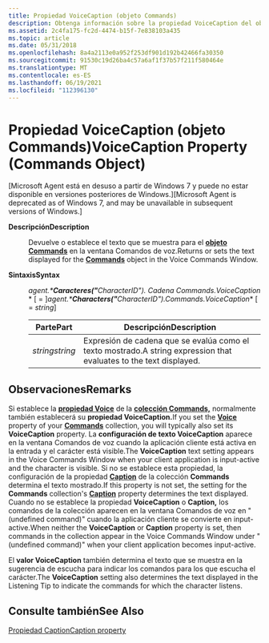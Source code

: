 ```yaml
---
title: Propiedad VoiceCaption (objeto Commands)
description: Obtenga información sobre la propiedad VoiceCaption del objeto Commands, que devuelve o establece el texto que se muestra para el objeto Commands en la ventana Comandos de voz.
ms.assetid: 2c4fa175-fc2d-4474-b15f-7e838103a435
ms.topic: article
ms.date: 05/31/2018
ms.openlocfilehash: 8a4a2113e0a952f253df901d192b42466fa30350
ms.sourcegitcommit: 91530c19d26ba4c57a6af1f37b57f211f580464e
ms.translationtype: MT
ms.contentlocale: es-ES
ms.lasthandoff: 06/19/2021
ms.locfileid: "112396130"
---
```

# <a name="voicecaption-property-commands-object"></a><span data-ttu-id="e4eb8-103">Propiedad VoiceCaption (objeto Commands)</span><span class="sxs-lookup"><span data-stu-id="e4eb8-103">VoiceCaption Property (Commands Object)</span></span>

<span data-ttu-id="e4eb8-104">\[Microsoft Agent está en desuso a partir de Windows 7 y puede no estar disponible en versiones posteriores de Windows.\]</span><span class="sxs-lookup"><span data-stu-id="e4eb8-104">\[Microsoft Agent is deprecated as of Windows 7, and may be unavailable in subsequent versions of Windows.\]</span></span>

<dl> <dt>

<span data-ttu-id="e4eb8-105"><span id="Description"></span><span id="description"></span><span id="DESCRIPTION"></span>**Descripción**</span><span class="sxs-lookup"><span data-stu-id="e4eb8-105"><span id="Description"></span><span id="description"></span><span id="DESCRIPTION"></span>**Description**</span></span>
</dt> <dd>

<span data-ttu-id="e4eb8-106">Devuelve o establece el texto que se muestra para el [**objeto Commands**](/windows/desktop/lwef/the-commands-collection-object) en la ventana Comandos de voz.</span><span class="sxs-lookup"><span data-stu-id="e4eb8-106">Returns or sets the text displayed for the [**Commands**](/windows/desktop/lwef/the-commands-collection-object) object in the Voice Commands Window.</span></span>

</dd> <dt>

<span data-ttu-id="e4eb8-107"><span id="Syntax"></span><span id="syntax"></span><span id="SYNTAX"></span>**Sintaxis**</span><span class="sxs-lookup"><span data-stu-id="e4eb8-107"><span id="Syntax"></span><span id="syntax"></span><span id="SYNTAX"></span>**Syntax**</span></span>
</dt> <dd>

<span data-ttu-id="e4eb8-108">*agent.\***Caracteres("**_CharacterID_*_"). Cadena Commands.VoiceCaption_ \*  \[  =  \]</span><span class="sxs-lookup"><span data-stu-id="e4eb8-108">*agent.\***Characters("**_CharacterID_*_").Commands.VoiceCaption_\* \[ = *string*\]</span></span>



| <span data-ttu-id="e4eb8-109">Parte</span><span class="sxs-lookup"><span data-stu-id="e4eb8-109">Part</span></span>     | <span data-ttu-id="e4eb8-110">Descripción</span><span class="sxs-lookup"><span data-stu-id="e4eb8-110">Description</span></span>                                               |
|----------|-----------------------------------------------------------|
| <span data-ttu-id="e4eb8-111">*string*</span><span class="sxs-lookup"><span data-stu-id="e4eb8-111">*string*</span></span> | <span data-ttu-id="e4eb8-112">Expresión de cadena que se evalúa como el texto mostrado.</span><span class="sxs-lookup"><span data-stu-id="e4eb8-112">A string expression that evaluates to the text displayed.</span></span> |



 

</dd> </dl>

## <a name="remarks"></a><span data-ttu-id="e4eb8-113">Observaciones</span><span class="sxs-lookup"><span data-stu-id="e4eb8-113">Remarks</span></span>

<span data-ttu-id="e4eb8-114">Si establece la [**propiedad Voice**](voice-property.md) de la [**colección Commands,**](/windows/desktop/lwef/the-commands-collection-object) normalmente también establecerá su **propiedad VoiceCaption.**</span><span class="sxs-lookup"><span data-stu-id="e4eb8-114">If you set the [**Voice**](voice-property.md) property of your [**Commands**](/windows/desktop/lwef/the-commands-collection-object) collection, you will typically also set its **VoiceCaption** property.</span></span> <span data-ttu-id="e4eb8-115">La **configuración de texto VoiceCaption** aparece en la ventana Comandos de voz cuando la aplicación cliente está activa en la entrada y el carácter está visible.</span><span class="sxs-lookup"><span data-stu-id="e4eb8-115">The **VoiceCaption** text setting appears in the Voice Commands Window when your client application is input-active and the character is visible.</span></span> <span data-ttu-id="e4eb8-116">Si no se establece esta propiedad, la configuración de la propiedad [**Caption**](caption-property.md) de la colección **Commands** determina el texto mostrado.</span><span class="sxs-lookup"><span data-stu-id="e4eb8-116">If this property is not set, the setting for the **Commands** collection's [**Caption**](caption-property.md) property determines the text displayed.</span></span> <span data-ttu-id="e4eb8-117">Cuando no se establece la propiedad **VoiceCaption** o **Caption,** los comandos de la colección aparecen en la ventana Comandos de voz en "(undefined command)" cuando la aplicación cliente se convierte en input-active.</span><span class="sxs-lookup"><span data-stu-id="e4eb8-117">When neither the **VoiceCaption** or **Caption** property is set, then commands in the collection appear in the Voice Commands Window under "(undefined command)" when your client application becomes input-active.</span></span>

<span data-ttu-id="e4eb8-118">El **valor VoiceCaption** también determina el texto que se muestra en la sugerencia de escucha para indicar los comandos para los que escucha el carácter.</span><span class="sxs-lookup"><span data-stu-id="e4eb8-118">The **VoiceCaption** setting also determines the text displayed in the Listening Tip to indicate the commands for which the character listens.</span></span>

## <a name="see-also"></a><span data-ttu-id="e4eb8-119">Consulte también</span><span class="sxs-lookup"><span data-stu-id="e4eb8-119">See Also</span></span>

[<span data-ttu-id="e4eb8-120">Propiedad Caption</span><span class="sxs-lookup"><span data-stu-id="e4eb8-120">Caption property</span></span>](caption-property.md)


 

 
